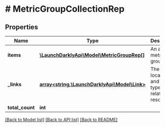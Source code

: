 # # MetricGroupCollectionRep

## Properties

Name | Type | Description | Notes
------------ | ------------- | ------------- | -------------
**items** | [**\LaunchDarklyApi\Model\MetricGroupRep[]**](MetricGroupRep.md) | An array of metric groups |
**_links** | [**array<string,\LaunchDarklyApi\Model\Link>**](Link.md) | The location and content type of related resources | [optional]
**total_count** | **int** |  | [optional]

[[Back to Model list]](../../README.md#models) [[Back to API list]](../../README.md#endpoints) [[Back to README]](../../README.md)
